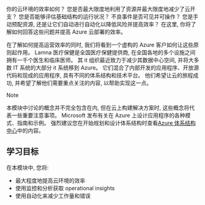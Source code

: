 你的云环境的效率如何？ 您是否最大限度地利用了资源并最大限度地减少了云开支？ 您是否能够评估基础结构的运行状况？ 不良事件是否可见并可操作？ 您是手动预配资源, 还是让它们自动进行自动化以降低风险并提高效率？ 在这里, 你将了解如何回答这些问题并提高 Azure 云部署的效率。

在了解如何提高运营效率的同时, 我们将看到一个虚构的 Azure 客户如何让这些原则起作用。 Lamna 医疗保健是全国医疗保健提供商, 在全国各地的多个设施之间拥有一千个医生和临床医师。 其 it 组织最近致力于减少其数据中心空间, 并将大多数 IT 系统的大部分 it 系统移到 Azure。 它们混合了内部开发的应用程序、开放源代码和现成的应用程序, 具有不同的体系结构和技术平台。 他们希望让云的旅程成功, 并希望了解他们需要重点关注的内容, 以帮助实现这一点。

> [!NOTE]
> 本模块中讨论的概念并不完全包含在内, 但在云上构建解决方案时, 这些概念将代表一些重要注意事项。 Microsoft 发布有关在 Azure 上设计应用程序的各种模式、指南和示例。 强烈建议您在开始规划和设计体系结构时查看[Azure 体系结构中心](https://docs.microsoft.com/azure/architecture/)中的内容。

## <a name="learning-objectives"></a>学习目标

在本模块中, 您将:

- 最大程度地提高云环境的效率
- 使用监控和分析获取 operational insights
- 使用自动化来减少工作量和错误